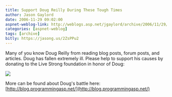 ```yaml
---
title: Support Doug Reilly During These Tough Times
author: Jason Gaylord
date: 2006-11-29 09:02:00
aspnet-weblog-link: http://weblogs.asp.net/jgaylord/archive/2006/11/29/support-doug-reilly-during-these-tough-times.aspx
categories: [aspnet-weblog]
tags: [archive]
bitly: https://jasong.us/2ZsPPu2
---
```


Many of you know Doug Reilly from reading blog posts, forum posts, and articles. Doug has fallen extremely ill. Please help to support his causes by donating to the Live Strong foundation in honor of Doug:

[![](http://jasongaylord.com/images/external/supportdoug.jpg)](https://www.kintera.org/faf/donorReg/donorPledge.asp?ievent=153531&supid=90472032)

More can be found about Doug's battle here: [http://blog.programmingasp.net/](http://blog.programmingasp.net/)